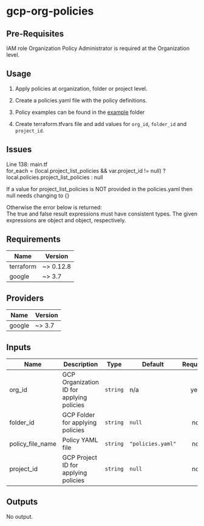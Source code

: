 # gcp-org-policies

## Pre-Requisites  
IAM role Organization Policy Administrator is required at the Organization level.

## Usage

1. Apply policies at organization, folder or project level.

1. Create a policies.yaml file with the policy definitions.

1. Policy examples can be found in the [example](example) folder

1. Create terraform.tfvars file and add values for `org_id`, `folder_id` and `project_id`.

## Issues  
Line 138: main.tf  
for\_each   = (local.project\_list\_policies && var.project\_id != null) ? local.policies.project\_list\_policies : null

If a value for project\_list\_policies is NOT provided in the policies.yaml then null needs changing to {}

Otherwise the error below is returned:  
The true and false result expressions must have consistent types. The given expressions are object and object, respectively.

## Requirements

| Name | Version |
|------|---------|
| terraform | ~> 0.12.8 |
| google | ~> 3.7 |

## Providers

| Name | Version |
|------|---------|
| google | ~> 3.7 |

## Inputs

| Name | Description | Type | Default | Required |
|------|-------------|------|---------|:--------:|
| org\_id | GCP Organization ID for applying policies | `string` | n/a | yes |
| folder\_id | GCP Folder for applying policies | `string` | `null` | no |
| policy\_file\_name | Policy YAML file | `string` | `"policies.yaml"` | no |
| project\_id | GCP Project ID for applying policies | `string` | `null` | no |

## Outputs

No output.

